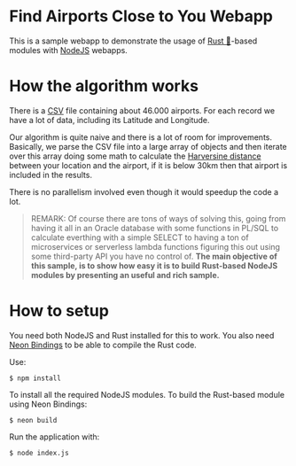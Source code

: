 # Find Airports Close to You Webapp
This is a sample webapp to demonstrate the usage of [Rust 🦀](https://rust-lang.org)-based modules with [NodeJS](https://nodejs.org) webapps.

# How the algorithm works
There is a [CSV](https://en.wikipedia.org/wiki/Comma-separated_values) file containing about 46.000 airports. For each record we have a lot of data, including its Latitude and Longitude.

Our algorithm is quite naive and there is a lot of room for improvements. Basically, we parse the CSV file into a large array of objects and then iterate over this array doing some math to calculate the [Harversine distance](https://en.wikipedia.org/wiki/Haversine_formula) between your location and the airport, if it is below 30km then that airport is included in the results.

There is no parallelism involved even though it would speedup the code a lot. 

> REMARK: Of course there are tons of ways of solving this, going from having it all in an Oracle database with some functions in PL/SQL to calculate everthing with a simple SELECT to having a ton of microservices or serverless lambda functions figuring this out using some third-party API you have no control of. **The main objective of this sample, is to show how easy it is to build Rust-based NodeJS modules by presenting an useful and rich sample.**

# How to setup

You need both NodeJS and Rust installed for this to work. You also need [Neon Bindings](https://guides.neon-bindings.com/) to be able to compile the Rust code. 

Use:

```
$ npm install
```

To install all the required NodeJS modules. To build the Rust-based module using Neon Bindings:

```
$ neon build
```

Run the application with:

```
$ node index.js
```


